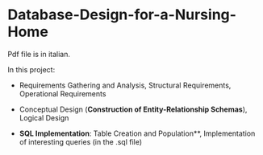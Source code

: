 # Database-Design-for-a-Nursing-Home
Pdf file is in italian.

In this project: 

- Requirements Gathering and Analysis, Structural Requirements, Operational Requirements

- Conceptual Design (**Construction of Entity-Relationship Schemas**), Logical Design

- **SQL Implementation**: Table Creation and Population**, Implementation of interesting queries (in the .sql file)
